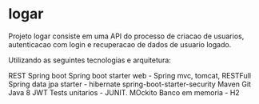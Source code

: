 # logar
Projeto logar consiste em uma API do processo de criacao de usuarios, autenticacao com login e recuperacao de dados de usuario logado.

Utilizando as seguintes tecnologias e arquitetura:

REST
Spring boot
Spring boot starter web - Spring mvc, tomcat, RESTFull
Spring data jpa starter - hibernate 
spring-boot-starter-security
Maven
Git
Java 8
JWT
Tests unitarios - JUNIT. MOckito
Banco em memoria - H2





